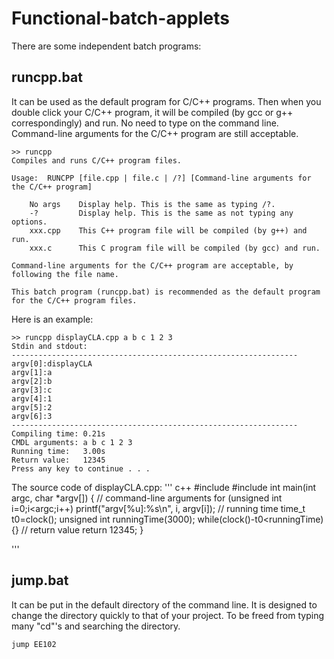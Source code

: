 # Functional-batch-applets
There are some independent batch programs:
## runcpp.bat
It can be used as the default program for C/C++ programs.
Then when you double click your C/C++ program, it will be compiled (by gcc or g++ correspondingly) and run.
No need to type on the command line.
Command-line arguments for the C/C++ program are still acceptable. 

    >> runcpp
    Compiles and runs C/C++ program files.

    Usage:  RUNCPP [file.cpp | file.c | /?] [Command-line arguments for the C/C++ program]

        No args    Display help. This is the same as typing /?.
        -?         Display help. This is the same as not typing any options.
        xxx.cpp    This C++ program file will be compiled (by g++) and run.
        xxx.c      This C program file will be compiled (by gcc) and run.

    Command-line arguments for the C/C++ program are acceptable, by following the file name.
    
    This batch program (runcpp.bat) is recommended as the default program for the C/C++ program files.
Here is an example:

    >> runcpp displayCLA.cpp a b c 1 2 3
    Stdin and stdout:
    ----------------------------------------------------------------
    argv[0]:displayCLA
    argv[1]:a
    argv[2]:b
    argv[3]:c
    argv[4]:1
    argv[5]:2
    argv[6]:3
    ----------------------------------------------------------------
    Compiling time: 0.21s
    CMDL arguments: a b c 1 2 3
    Running time:   3.00s
    Return value:   12345
    Press any key to continue . . .

The source code of displayCLA.cpp:
''' c++
#include<cstdio>
#include<ctime>
int main(int argc, char *argv[]) {
	// command-line arguments
	for (unsigned int i=0;i<argc;i++)
		printf("argv[%u]:%s\n", i, argv[i]);
	// running time
	time_t t0=clock();
	unsigned int runningTime(3000);
	while(clock()-t0<runningTime) {}
	// return value
	return 12345;
}

'''
## jump.bat
It can be put in the default directory of the command line.
It is designed to change the directory quickly to that of your project.
To be freed from typing many "cd"'s and searching the directory.
```bat
jump EE102
```
